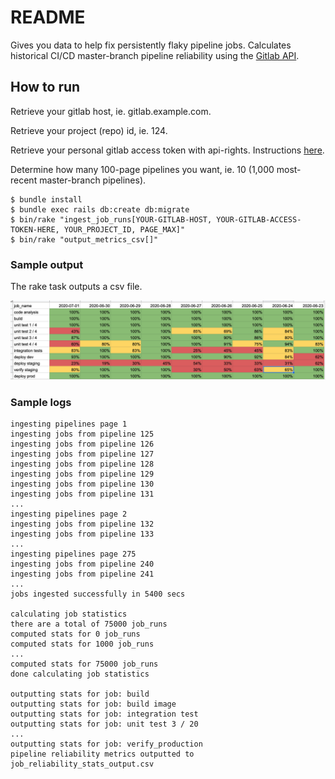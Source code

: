 # README

Gives you data to help fix persistently flaky pipeline jobs. Calculates historical CI/CD master-branch pipeline reliability using the [Gitlab API](https://docs.gitlab.com/ee/api/README.html).

## How to run

Retrieve your gitlab host, ie. gitlab.example.com.

Retrieve your project (repo) id, ie. 124.

Retrieve your personal gitlab access token with api-rights. Instructions [here](https://docs.gitlab.com/ee/user/profile/personal_access_tokens.html).

Determine how many 100-page pipelines you want, ie. 10 (1,000 most-recent master-branch pipelines).

```
$ bundle install
$ bundle exec rails db:create db:migrate
$ bin/rake "ingest_job_runs[YOUR-GITLAB-HOST, YOUR-GITLAB-ACCESS-TOKEN-HERE, YOUR_PROJECT_ID, PAGE_MAX]"
$ bin/rake "output_metrics_csv[]"
```

### Sample output

The rake task outputs a csv file.

![sample_output](./lib/assets/sample_pipeline_output.png)

### Sample logs

```
ingesting pipelines page 1
ingesting jobs from pipeline 125
ingesting jobs from pipeline 126
ingesting jobs from pipeline 127
ingesting jobs from pipeline 128
ingesting jobs from pipeline 129
ingesting jobs from pipeline 130
ingesting jobs from pipeline 131
...
ingesting pipelines page 2
ingesting jobs from pipeline 132
ingesting jobs from pipeline 133
...
ingesting pipelines page 275
ingesting jobs from pipeline 240
ingesting jobs from pipeline 241
...
jobs ingested successfully in 5400 secs

calculating job statistics
there are a total of 75000 job_runs
computed stats for 0 job_runs
computed stats for 1000 job_runs
...
computed stats for 75000 job_runs
done calculating job statistics

outputting stats for job: build
outputting stats for job: build image
outputting stats for job: integration test
outputting stats for job: unit test 3 / 20
...
outputting stats for job: verify_production
pipeline reliability metrics outputted to job_reliability_stats_output.csv
```
